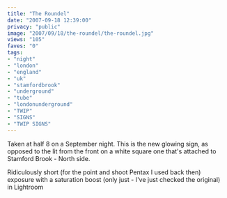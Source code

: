 ```yaml
---
title: "The Roundel"
date: "2007-09-18 12:39:00"
privacy: "public"
image: "2007/09/18/the-roundel/the-roundel.jpg"
views: "105"
faves: "0"
tags:
- "night"
- "london"
- "england"
- "uk"
- "stamfordbrook"
- "underground"
- "tube"
- "londonunderground"
- "TWIP"
- "SIGNS"
- "TWIP SIGNS"
---
```

Taken at half 8 on a September night. This is the new glowing sign, as opposed to the lit from the front on a white square one that's attached to Stamford Brook - North side.

Ridiculously short (for the point and shoot Pentax I used back then) exposure with a saturation boost (only just - I've just checked the original) in Lightroom<a href="/photos/2008/03/01/the-roundel"></a>
